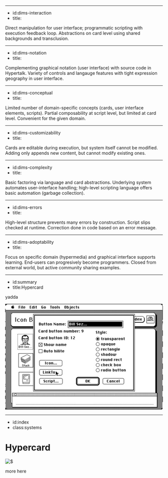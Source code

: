 ----------------------------------------------------------------------------------------------------
- id:dims-interaction
- title:<div class='shade3'><i class='fa fa-circle-play'></i> <i class='fa fa-hand-pointer'></i> <i class='fa fa-lock-open'></i> <i class='fa fa-subscript'></i> <i class='fa fa-eye'></i></div>

Direct manipulation for user interface; programmatic scripting with execution feedback loop.
Abstractions on card level using shared backgrounds and transclusion.

----------------------------------------------------------------------------------------------------
- id:dims-notation
- title:<div class='shade1'><i class='fa fa-handshake'></i> <i class='fa fa-arrow-pointer'></i> <i class='fa fa-bars-staggered'></i> <i class='fa fa-image'></i></div>

Complementing graphical notation (user interface) with source code in Hypertalk.
Variety of controls and langauge features with tight expression geography in user interface.

----------------------------------------------------------------------------------------------------
- id:dims-conceptual
- title:<div class='shade3'><i class='fa fa-gem'></i><i class='fa fa-shapes'></i><i class='fa fa-link-slash'></i><i class='fa fa-toolbox'></i></div>

Limited number of domain-specific concepts (cards, user interface elements, scripts).
Partial composability at script level, but limited at card level. Convenient for the given domain.

----------------------------------------------------------------------------------------------------
- id:dims-customizability
- title:<div class='shade1'><i class='fa fa-file'></i><i class='fa fa-square-xmark'></i></div>

Cards are editable during execution, but system itself cannot be modified.
Adding only appends new content, but cannot modify existing ones.

----------------------------------------------------------------------------------------------------
- id:dims-complexity
- title:<div class='shade2'><i class='fa fa-recycle'></i><i class='fa fa-receipt'></i><i class='fa fa-satellite-dish'></i></div>

Basic factoring via language and card abstractions. Underlying system automates user-interface 
handling; high-level scripting language offers basic automation (garbage collection).

----------------------------------------------------------------------------------------------------
- id:dims-errors
- title:<div class='shade3'><i class='fa fa-person-military-pointing'></i><i class='fa fa-person-running'></i><i class='fa fa-code'></i></div>

High-level structure prevents many errors by construction. Script slips checked at runtime. 
Correction done in code based on an error message.

----------------------------------------------------------------------------------------------------
- id:dims-adoptability
- title:<div class='shade3'><i class='fa fa-minimize'></i><i class='fa fa-user'></i><i class='fa fa-podcast'></i></div>

Focus on specific domain (hypermedia) and graphical interface supports learning. End-users can 
progresively become programmers. Closed from external world, but active community sharing examples.

----------------------------------------------------------------------------------------------------
- id:summary
- title:Hypercard

yadda

![](img/hypercard.jpg)


----------------------------------------------------------------------------------------------------
- id:index
- class:systems

# Hypercard

![$](content=summary,link=index)

more here

